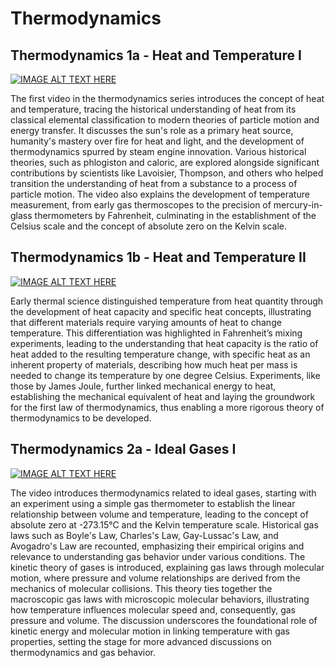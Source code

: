 # Thermodynamics 

## Thermodynamics 1a - Heat and Temperature I

[![IMAGE ALT TEXT HERE](https://img.youtube.com/vi/bWi1bNQyTjg/0.jpg)](https://www.youtube.com/watch?v=bWi1bNQyTjg)

The first video in the thermodynamics series introduces the concept of heat and temperature, tracing the historical understanding of heat from its classical elemental classification to modern theories of particle motion and energy transfer. It discusses the sun's role as a primary heat source, humanity's mastery over fire for heat and light, and the development of thermodynamics spurred by steam engine innovation. Various historical theories, such as phlogiston and caloric, are explored alongside significant contributions by scientists like Lavoisier, Thompson, and others who helped transition the understanding of heat from a substance to a process of particle motion. The video also explains the development of temperature measurement, from early gas thermoscopes to the precision of mercury-in-glass thermometers by Fahrenheit, culminating in the establishment of the Celsius scale and the concept of absolute zero on the Kelvin scale.

## Thermodynamics 1b - Heat and Temperature II

[![IMAGE ALT TEXT HERE](https://img.youtube.com/vi/ULhVo9PYLg8/0.jpg)](https://www.youtube.com/watch?v=ULhVo9PYLg8)



Early thermal science distinguished temperature from heat quantity through the development of heat capacity and specific heat concepts, illustrating that different materials require varying amounts of heat to change temperature. This differentiation was highlighted in Fahrenheit’s mixing experiments, leading to the understanding that heat capacity is the ratio of heat added to the resulting temperature change, with specific heat as an inherent property of materials, describing how much heat per mass is needed to change its temperature by one degree Celsius. Experiments, like those by James Joule, further linked mechanical energy to heat, establishing the mechanical equivalent of heat and laying the groundwork for the first law of thermodynamics, thus enabling a more rigorous theory of thermodynamics to be developed.

## Thermodynamics 2a - Ideal Gases I

[![IMAGE ALT TEXT HERE](https://img.youtube.com/vi/GbqXp4GWfjc/0.jpg)](https://www.youtube.com/watch?v=GbqXp4GWfjc)

The video introduces thermodynamics related to ideal gases, starting with an experiment using a simple gas thermometer to establish the linear relationship between volume and temperature, leading to the concept of absolute zero at -273.15°C and the Kelvin temperature scale. Historical gas laws such as Boyle's Law, Charles's Law, Gay-Lussac's Law, and Avogadro's Law are recounted, emphasizing their empirical origins and relevance to understanding gas behavior under various conditions. The kinetic theory of gases is introduced, explaining gas laws through molecular motion, where pressure and volume relationships are derived from the mechanics of molecular collisions. This theory ties together the macroscopic gas laws with microscopic molecular behaviors, illustrating how temperature influences molecular speed and, consequently, gas pressure and volume. The discussion underscores the foundational role of kinetic energy and molecular motion in linking temperature with gas properties, setting the stage for more advanced discussions on thermodynamics and gas behavior.